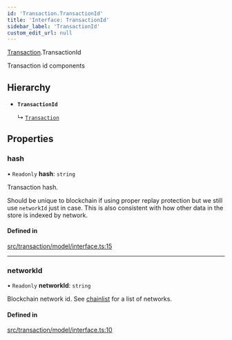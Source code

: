 ```yaml
---
id: 'Transaction.TransactionId'
title: 'Interface: TransactionId'
sidebar_label: 'TransactionId'
custom_edit_url: null
---
```


[Transaction](../namespaces/Transaction.md).TransactionId

Transaction id components

## Hierarchy

-   **`TransactionId`**

    ↳ [`Transaction`](Transaction.Transaction-1.md)

## Properties

### hash

• `Readonly` **hash**: `string`

Transaction hash.

Should be unique to blockchain if using proper replay protection but we still use `networkId` just in case.
This is also consistent with how other data in the store is indexed by network.

#### Defined in

[src/transaction/model/interface.ts:15](https://github.com/leovigna/web3-redux/blob/bca52d1/src/transaction/model/interface.ts#L15)

---

### networkId

• `Readonly` **networkId**: `string`

Blockchain network id.
See [chainlist](https://chainlist.org/) for a list of networks.

#### Defined in

[src/transaction/model/interface.ts:10](https://github.com/leovigna/web3-redux/blob/bca52d1/src/transaction/model/interface.ts#L10)
